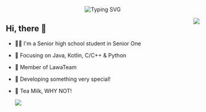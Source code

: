 <p align="center">
   <img src="https://readme-typing-svg.herokuapp.com?font=Fira+Code&duration=2000&pause=1000&color=F780EC&background=FFFFFF00&center=true&vCenter=true&width=435&lines=%F0%9F%8C%B8%3C%3E%5C%5C--+S+a+k+u+r+a+T+a+o+--%2F%3C%3E%F0%9F%8C%B8" alt="Typing SVG" />
</p>
<img align="right" src="https://github-readme-stats.vercel.app/api?username=SakuraTao2007&show_icons=true&theme=radical" />

## Hi, there 👋

- 🧑‍🍼 I'm a Senior high school student in Senior One
- :orange_book: Focusing on Java, Kotlin, C/C++ & Python
- :hammer: Member of LawaTeam
- :ram: Developing something very special!
- 🥛 Tea Milk, WHY NOT!

  <img src="https://visitcount.itsvg.in/api?id=SakuraTao2007&label=Profile%20Views&color=1&icon=7&pretty=false" />
<!--START_SECTION:waka-->
<!--END_SECTION:waka-->
